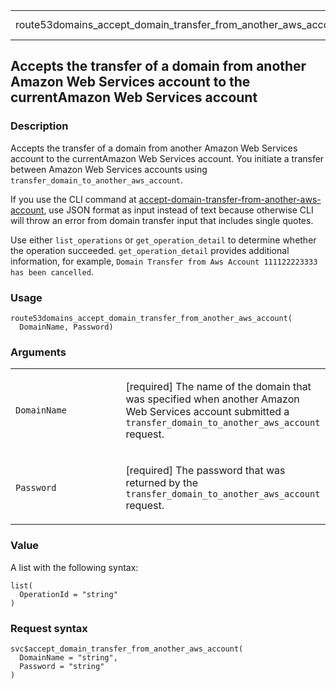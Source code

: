 <table style="width: 100%;">
<tbody>
<tr class="odd">
<td>route53domains_accept_domain_transfer_from_another_aws_account</td>
<td style="text-align: right;">R Documentation</td>
</tr>
</tbody>
</table>

## Accepts the transfer of a domain from another Amazon Web Services account to the currentAmazon Web Services account

### Description

Accepts the transfer of a domain from another Amazon Web Services
account to the currentAmazon Web Services account. You initiate a
transfer between Amazon Web Services accounts using
`transfer_domain_to_another_aws_account`.

If you use the CLI command at
[accept-domain-transfer-from-another-aws-account](https://docs.aws.amazon.com/cli/latest/reference/route53domains/accept-domain-transfer-from-another-aws-account.html),
use JSON format as input instead of text because otherwise CLI will
throw an error from domain transfer input that includes single quotes.

Use either `list_operations` or `get_operation_detail` to determine
whether the operation succeeded. `get_operation_detail` provides
additional information, for example,
`⁠Domain Transfer from Aws Account 111122223333 has been cancelled⁠`.

### Usage

    route53domains_accept_domain_transfer_from_another_aws_account(
      DomainName, Password)

### Arguments

<table>
<colgroup>
<col style="width: 35%" />
<col style="width: 65%" />
</colgroup>
<tbody>
<tr class="odd">
<td><code
id="route53domains_accept_domain_transfer_from_another_aws_account_:_DomainName">DomainName</code></td>
<td><p>[required] The name of the domain that was specified when another
Amazon Web Services account submitted a
<code>transfer_domain_to_another_aws_account</code> request.</p></td>
</tr>
<tr class="even">
<td><code
id="route53domains_accept_domain_transfer_from_another_aws_account_:_Password">Password</code></td>
<td><p>[required] The password that was returned by the
<code>transfer_domain_to_another_aws_account</code> request.</p></td>
</tr>
</tbody>
</table>

### Value

A list with the following syntax:

    list(
      OperationId = "string"
    )

### Request syntax

    svc$accept_domain_transfer_from_another_aws_account(
      DomainName = "string",
      Password = "string"
    )
